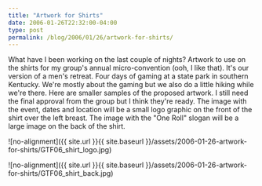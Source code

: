 ```yaml
---
title: "Artwork for Shirts"
date: 2006-01-26T22:32:00-04:00
type: post
permalink: /blog/2006/01/26/artwork-for-shirts/
---
```

What have I been working on the last couple of nights? Artwork to use on the shirts for my group's annual micro-convention (ooh, I like that). It's our version of a men's retreat. Four days of gaming at a state park in southern Kentucky. We're mostly about the gaming but we also do a little hiking while we're there. Here are smaller samples of the proposed artwork. I still need the final approval from the group but I think they're ready. The image with the event, dates and location will be a small logo graphic on the front of the shirt over the left breast. The image with the "One Roll" slogan will be a large image on the back of the shirt.

![no-alignment]({{ site.url }}{{ site.baseurl }}/assets/2006-01-26-artwork-for-shirts/GTF06_shirt_logo.jpg)

![no-alignment]({{ site.url }}{{ site.baseurl }}/assets/2006-01-26-artwork-for-shirts/GTF06_shirt_back.jpg)
